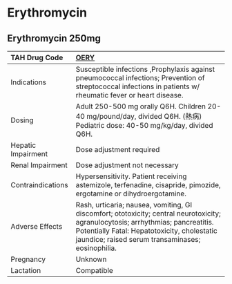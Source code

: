 # Erythromycin

## Erythromycin 250mg

| TAH Drug Code      | [OERY](https://www.tahsda.org.tw/drugs/hissearch.php?drug_code=OERY)                                                                                                                                                                 |
|:-------------------|:-------------------------------------------------------------------------------------------------------------------------------------------------------------------------------------------------------------------------------------|
| Indications        | Susceptible infections ,Prophylaxis against pneumococcal infections; Prevention of streptococcal infections in patients w/ rheumatic fever or heart disease.                                                                         |
| Dosing             | Adult 250-500 mg orally Q6H. Children 20-40 mg/pound/day, divided Q6H. (熱病) Pediatric dose: 40-50 mg/kg/day, divided Q6H.                                                                                                          |
| Hepatic Impairment | Dose adjustment required                                                                                                                                                                                                             |
| Renal Impairment   | Dose adjustment not necessary                                                                                                                                                                                                        |
| Contraindications  | Hypersensitivity. Patient receiving astemizole, terfenadine, cisapride, pimozide, ergotamine or dihydroergotamine.                                                                                                                   |
| Adverse Effects    | Rash, urticaria; nausea, vomiting, GI discomfort; ototoxicity; central neurotoxicity; agranulocytosis; arrhythmias; pancreatitis. Potentially Fatal: Hepatotoxicity, cholestatic jaundice; raised serum transaminases; eosinophilia. |
| Pregnancy          | Unknown                                                                                                                                                                                                                              |
| Lactation          | Compatible                                                                                                                                                                                                                           |

